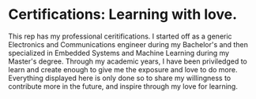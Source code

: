 # Certifications: Learning with love.
This rep has my professional ceritifications. 
I started off as a generic Electronics and Communications engineer during my Bachelor's and then specialized in Embedded Systems and Machine Learning during my Master's degree. Through my academic years, I have been priviledged to learn and create enough to give me the exposure and love to do more. 
Everything displayed here is only done so to share my willingness to contribute more in the future, and inspire through my love for learning. 
 
